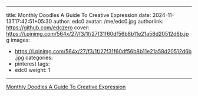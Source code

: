 
---
title: Monthly Doodles A Guide To Creative Expression
date: 2024-11-13T17:42:51+05:30
author: edc0
avatar: /me/edc0.jpg
authorlink: https://github.com/edczero
cover: https://i.pinimg.com/564x/27/f3/1f/27f31f60df56b8b11e21a58d20512d6b.jpg
images:
   - https://i.pinimg.com/564x/27/f3/1f/27f31f60df56b8b11e21a58d20512d6b.jpg
categories:
  - pinterest
tags:
  - edc0
weight: 1
---

<!--more-->

[Monthly Doodles A Guide To Creative Expression](https://in.pinterest.com/pin/91901648639895838/)

	